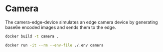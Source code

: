# Camera
The camera-edge-device simulates an edge camera device by generating base6e encoded images and sends them to the edge.

```bash
docker build -t camera .
```

```bash
docker run -it --rm --env-file ./.env camera
```